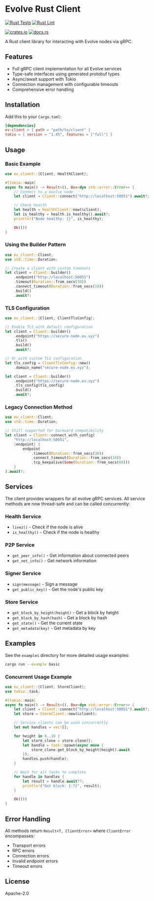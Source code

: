 # Evolve Rust Client

[![Rust Tests](https://github.com/evstack/ev-node/actions/workflows/rust-test.yml/badge.svg)](https://github.com/evstack/ev-node/actions/workflows/rust-test.yml)
[![Rust Lint](https://github.com/evstack/ev-node/actions/workflows/rust-lint.yml/badge.svg)](https://github.com/evstack/ev-node/actions/workflows/rust-lint.yml)
<!-- markdown-link-check-disable -->
[![crates.io](https://img.shields.io/crates/v/ev-client.svg)](https://crates.io/crates/ev-client)
[![docs.rs](https://docs.rs/ev-client/badge.svg)](https://docs.rs/ev-client)
<!-- markdown-link-check-enable -->

A Rust client library for interacting with Evolve nodes via gRPC.

## Features

- Full gRPC client implementation for all Evolve services
- Type-safe interfaces using generated protobuf types
- Async/await support with Tokio
- Connection management with configurable timeouts
- Comprehensive error handling

## Installation

Add this to your `Cargo.toml`:

```toml
[dependencies]
ev-client = { path = "path/to/client" }
tokio = { version = "1.45", features = ["full"] }
```

## Usage

### Basic Example

```rust
use ev_client::{Client, HealthClient};

#[tokio::main]
async fn main() -> Result<(), Box<dyn std::error::Error>> {
    // Connect to a evolve node
    let client = Client::connect("http://localhost:50051").await?;

    // Check health
    let health = HealthClient::new(&client);
    let is_healthy = health.is_healthy().await?;
    println!("Node healthy: {}", is_healthy);

    Ok(())
}
```

### Using the Builder Pattern

```rust
use ev_client::Client;
use std::time::Duration;

// Create a client with custom timeouts
let client = Client::builder()
    .endpoint("http://localhost:50051")
    .timeout(Duration::from_secs(30))
    .connect_timeout(Duration::from_secs(10))
    .build()
    .await?;
```

### TLS Configuration

```rust
use ev_client::{Client, ClientTlsConfig};

// Enable TLS with default configuration
let client = Client::builder()
    .endpoint("https://secure-node.ev.xyz")
    .tls()
    .build()
    .await?;

// Or with custom TLS configuration
let tls_config = ClientTlsConfig::new()
    .domain_name("secure-node.ev.xyz");

let client = Client::builder()
    .endpoint("https://secure-node.ev.xyz")
    .tls_config(tls_config)
    .build()
    .await?;
```

### Legacy Connection Method

```rust
use ev_client::Client;
use std::time::Duration;

// Still supported for backward compatibility
let client = Client::connect_with_config(
    "http://localhost:50051",
    |endpoint| {
        endpoint
            .timeout(Duration::from_secs(30))
            .connect_timeout(Duration::from_secs(10))
            .tcp_keepalive(Some(Duration::from_secs(60)))
    }
).await?;
```

## Services

The client provides wrappers for all evolve gRPC services. All service methods are now thread-safe and can be called concurrently:

### Health Service

- `livez()` - Check if the node is alive
- `is_healthy()` - Check if the node is healthy

### P2P Service

- `get_peer_info()` - Get information about connected peers
- `get_net_info()` - Get network information

### Signer Service

- `sign(message)` - Sign a message
- `get_public_key()` - Get the node's public key

### Store Service

- `get_block_by_height(height)` - Get a block by height
- `get_block_by_hash(hash)` - Get a block by hash
- `get_state()` - Get the current state
- `get_metadata(key)` - Get metadata by key

## Examples

See the `examples` directory for more detailed usage examples:

```bash
cargo run --example basic
```

### Concurrent Usage Example

```rust
use ev_client::{Client, StoreClient};
use tokio::task;

#[tokio::main]
async fn main() -> Result<(), Box<dyn std::error::Error>> {
    let client = Client::connect("http://localhost:50051").await?;
    let store = StoreClient::new(&client);

    // Service clients can be used concurrently
    let mut handles = vec![];

    for height in 0..10 {
        let store_clone = store.clone();
        let handle = task::spawn(async move {
            store_clone.get_block_by_height(height).await
        });
        handles.push(handle);
    }

    // Wait for all tasks to complete
    for handle in handles {
        let result = handle.await??;
        println!("Got block: {:?}", result);
    }

    Ok(())
}
```

## Error Handling

All methods return `Result<T, ClientError>` where `ClientError` encompasses:

- Transport errors
- RPC errors
- Connection errors
- Invalid endpoint errors
- Timeout errors

## License

Apache-2.0
